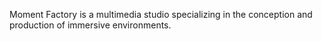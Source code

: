 Moment Factory is a multimedia studio specializing in the conception and production of immersive environments.
